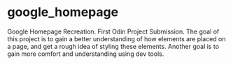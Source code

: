 # google_homepage
Google Homepage Recreation. 
First Odin Project Submission.
The goal of this project is to gain a better understanding of how elements are placed on a page, and get a rough idea of styling these elements.
Another goal is to gain more comfort and understanding using dev tools.
